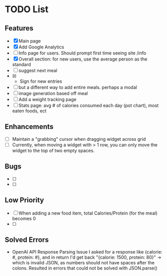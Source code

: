 # TODO List

## Features

- [x] Main page
- [x] Add Google Analytics
- [ ] Info page for users. Should prompt first time seeing site /info
- [x] Overall section: for new users, use the average person as the standard
- [ ] suggest next meal
- [x] - Sign for new entries
- [ ] but a different way to add entire meals. perhaps a modal
- [ ] image generation based off meal
- [ ] Add a weight tracking page
- [ ] Stats page: avg # of calories consumed each day (pot chart), most eaten foods, ect

## Enhancements

- [ ] Maintain a "grabbing" cursor when dragging widget across grid
- [ ] Currently, when moving a widget with > 1 row, you can only move the widget to the top of two empty spaces.

## Bugs

- [ ]
- [ ]

## Low Priority

- [ ] When adding a new food item, total Calories/Protein (for the meal) becomes 0
- [ ]

## Solved Errors

- OpenAI API Response Parsing Issue
  I asked for a response like {calorie: #, protein: #}, and in return I'd get back "{calorie: 1500, protein: 80}" -> which is invalid JSON, as numbers should not have spaces after the colons. Resulted in errors that could not be solved with JSON.parse()
